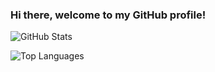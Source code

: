 ### Hi there, welcome to my GitHub profile!

![GitHub Stats](https://github-readme-stats-git-master-tkinterinshanghais-projects.vercel.app/api?username=Tkinterinshanghai&show_icons=true&theme=radical&count_private=true)

![Top Languages](https://github-readme-stats-git-master-tkinterinshanghais-projects.vercel.app/api/top-langs/?username=Tkinterinshanghai&layout=compact&theme=radical&count_private=true)
